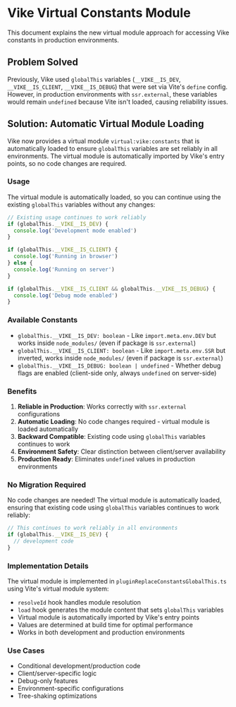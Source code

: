 # Vike Virtual Constants Module

This document explains the new virtual module approach for accessing Vike constants in production environments.

## Problem Solved

Previously, Vike used `globalThis` variables (`__VIKE__IS_DEV`, `__VIKE__IS_CLIENT`, `__VIKE__IS_DEBUG`) that were set via Vite's `define` config. However, in production environments with `ssr.external`, these variables would remain `undefined` because Vite isn't loaded, causing reliability issues.

## Solution: Automatic Virtual Module Loading

Vike now provides a virtual module `virtual:vike:constants` that is automatically loaded to ensure `globalThis` variables are set reliably in all environments. The virtual module is automatically imported by Vike's entry points, so no code changes are required.

### Usage

The virtual module is automatically loaded, so you can continue using the existing `globalThis` variables without any changes:

```typescript
// Existing usage continues to work reliably
if (globalThis.__VIKE__IS_DEV) {
  console.log('Development mode enabled')
}

if (globalThis.__VIKE__IS_CLIENT) {
  console.log('Running in browser')
} else {
  console.log('Running on server')
}

if (globalThis.__VIKE__IS_CLIENT && globalThis.__VIKE__IS_DEBUG) {
  console.log('Debug mode enabled')
}
```

### Available Constants

- `globalThis.__VIKE__IS_DEV: boolean` - Like `import.meta.env.DEV` but works inside `node_modules/` (even if package is `ssr.external`)
- `globalThis.__VIKE__IS_CLIENT: boolean` - Like `import.meta.env.SSR` but inverted, works inside `node_modules/` (even if package is `ssr.external`)
- `globalThis.__VIKE__IS_DEBUG: boolean | undefined` - Whether debug flags are enabled (client-side only, always `undefined` on server-side)

### Benefits

1. **Reliable in Production**: Works correctly with `ssr.external` configurations
2. **Automatic Loading**: No code changes required - virtual module is loaded automatically
3. **Backward Compatible**: Existing code using `globalThis` variables continues to work
4. **Environment Safety**: Clear distinction between client/server availability
5. **Production Ready**: Eliminates `undefined` values in production environments

### No Migration Required

No code changes are needed! The virtual module is automatically loaded, ensuring that existing code using `globalThis` variables continues to work reliably:

```typescript
// This continues to work reliably in all environments
if (globalThis.__VIKE__IS_DEV) {
  // development code
}
```

### Implementation Details

The virtual module is implemented in `pluginReplaceConstantsGlobalThis.ts` using Vite's virtual module system:
- `resolveId` hook handles module resolution
- `load` hook generates the module content that sets `globalThis` variables
- Virtual module is automatically imported by Vike's entry points
- Values are determined at build time for optimal performance
- Works in both development and production environments

### Use Cases

- Conditional development/production code
- Client/server-specific logic
- Debug-only features
- Environment-specific configurations
- Tree-shaking optimizations
